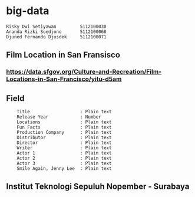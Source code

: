 # big-data
```
Risky Dwi Setiyawan			5112100030
Aranda Rizki Soedjono		5112100068
Djuned Fernando Djusdek 	5112100071
```

## Film Location in San Fransisco
### https://data.sfgov.org/Culture-and-Recreation/Film-Locations-in-San-Francisco/yitu-d5am

## Field
```
	Title					: Plain text
	Release Year			: Number
	Locations				: Plain text
	Fun Facts				: Plain text
	Production Company		: Plain text
	Distributor				: Plain text
	Director				: Plain text
	Writer					: Plain text
	Actor 1					: Plain text
	Actor 2					: Plain text
	Actor 3					: Plain text
	Smile Again, Jenny Lee 	: Plain text
```

## Institut Teknologi Sepuluh Nopember - Surabaya
